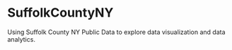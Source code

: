# SuffolkCountyNY
Using Suffolk County NY Public Data to explore data visualization and data analytics.
